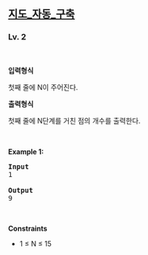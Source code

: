 <h2><a href="https://softeer.ai/practice/6280">지도_자동_구축</a></h2><h3>Lv. 2</h3>
<br/><p><strong>입력형식</strong><p>첫째 줄에 N이 주어진다.</p></p><p><strong>출력형식</strong><p>첫째 줄에 N단계를 거친 점의 개수를 출력한다.</p></p>
<br/><p><strong class="example">Example 1:</strong>
<pre><strong>Input
</strong>1
<strong>
Output
</strong>9
</pre></p>
<br/><p><strong>Constraints</strong><ul><li><p class="qti-paragraph" dir="ltr"><span>1 ≤ N ≤ 15</span></p></li></ul></p>
